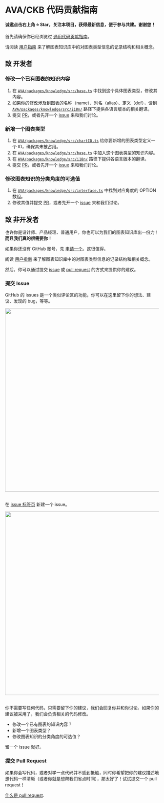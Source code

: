 # AVA/CKB 代码贡献指南

**诚邀点击右上角 ⭐ Star，关注本项目，获得最新信息，便于参与共建。谢谢您！**

首先请确保你已经浏览过 [通用代码贡献指南](../../../zh-CN/CONTRIBUTING.zh-CN.md)。

请阅读 [用户指南](./USERGUIDE.zh-CN.md) 来了解图表知识库中的对图表类型信息的记录结构和相关概念。

## 致 开发者

### 修改一个已有图表的知识内容

1. 在 [`AVA/packages/knowledge/src/base.ts`](./src/base.ts) 中找到这个具体图表类型，修改其内容。
2. 如果你的修改涉及到图表的名称（name）、别名（alias）、定义（def），请到 [`AVA/packages/knowledge/src/i18n/`](./src/i18n/) 路径下提供各语言版本的相关翻译。
3. 提交 [PR](https://github.com/antvis/AVA/pulls)，或者先开一个 [issue](https://github.com/antvis/AVA/issues) 来和我们讨论。

### 新增一个图表类型

1. 在 [`AVA/packages/knowledge/src/chartID.ts`](./src/chartID.ts) 给你要新增的图表类型定义一个 ID，确保其未被占用。
2. 在 [`AVA/packages/knowledge/src/base.ts`](./src/base.ts) 中加入这个图表类型的知识内容。
3. 在 [`AVA/packages/knowledge/src/i18n/`](./src/i18n/) 路径下提供各语言版本的翻译。
4. 提交 [PR](https://github.com/antvis/AVA/pulls)，或者先开一个 [issue](https://github.com/antvis/AVA/issues) 来和我们讨论。

### 修改图表知识的分类角度的可选值

1. 在 [`AVA/packages/knowledge/src/interface.ts`](./src/interface.ts) 中找到对应角度的 OPTION 数组。
2. 修改其值并提交 [PR](https://github.com/antvis/AVA/pulls)，或者先开一个 [issue](https://github.com/antvis/AVA/issues) 来和我们讨论。

## 致 非开发者

也许你是设计师、产品经理、普通用户，你也可以为我们的图表知识库出一份力！**而且我们真的很需要你！**

如果你还没有 GitHub 账号，先 [申请一个](https://github.com/join)。这很值得。

阅读 [用户指南](./USERGUIDE.md) 来了解图表知识库中的对图表类型信息的记录结构和相关概念。

然后，你可以通过提交 [issue](https://github.com/antvis/AVA/issues) 或 [pull request](https://github.com/antvis/AVA/pulls) 的方式来提供你的建议。

### 提交 Issue

GitHub 的 issues 是一个类似评论区的功能，你可以在这里留下你的想法、建议、发现的 bug，等等。

<div align="center">
  <img src="https://gw.alipayobjects.com/zos/antfincdn/6maXNcnO8T/issue.png" width="600" />
</div>
<br>

在 [issue 标签页](https://github.com/antvis/AVA/issues) 新建一个 issue。

<div align="center">
  <img src="https://gw.alipayobjects.com/zos/antfincdn/gRt9ryUqUc/newissue.png" width="600" />
</div>
<br>


你不需要写任何代码，只需要留下你的建议，我们会回复你并和你讨论。如果你的建议被采用了，我们会负责相关的代码修改。

* 修改一个已有图表的知识内容？
* 新增一个图表类型？
* 修改图表知识的分类角度的可选值？

留一个 issue 就好。

### 提交 Pull Request

如果你会写代码，或者对学一点代码并不感到抵触，同时你希望把你的建议描述地想代码一样清晰（或者你就是想帮我们省点时间），那太好了！试试提交一个 pull request！

[什么是 pull request](https://help.github.com/cn/github/collaborating-with-issues-and-pull-requests/about-pull-requests).
